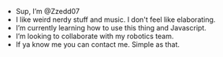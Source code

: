 - Sup, I’m @Zzedd07
- I like weird nerdy stuff and music. I don't feel like elaborating.
- I’m currently learning how to use this thing and Javascript.
- I’m looking to collaborate with my robotics team.
- If ya know me you can contact me. Simple as that.

<!---
Zzedd07/Zzedd07 is a ✨ special ✨ repository because its `README.md` (this file) appears on your GitHub profile.
You can click the Preview link to take a look at your changes.
--->
